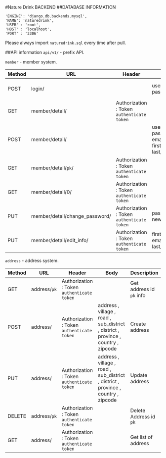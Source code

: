 #Nature Drink BACKEND
##DATABASE INFORMATION   

  ```
  'ENGINE': 'django.db.backends.mysql',
  'NAME': 'naturedrink',
  'USER' : 'root',
  'HOST' : 'localhost',
  'PORT' : '3306'
  ```

  Please always import `naturedrink.sql` every time after pull.

##API information
  `api/v1/` - prefix API.

  `member` - member system.   

  Method | URL | Header | Body | Description
  --- | --- | --- | --- | ---
  POST | login/ |  | username , password | Login user and Get Token
  GET | member/detail/ | Authorization : Token `authenticate token` |  | Get list of member
  POST | member/detail/ |  | username , password , email , first_name , last_name | Create user
  GET | member/detail/`pk`/ | Authorization : Token `authenticate token` |  | Get user id `pk` info
  GET | member/detail/0/ | Authorization : Token `authenticate token` |  | Get current user
  PUT | member/detail/change_password/ | Authorization : Token `authenticate token` | password , new_password | Change password
  PUT | member/detail/edit_info/ | Authorization : Token `authenticate token` | first_name , email , last_name | Edit user info

  `address` - address system.

  Method | URL | Header | Body | Description
  --- | --- | --- | --- | ---
  GET | address/`pk` | Authorization : Token `authenticate token` |  | Get address id `pk` info
  POST | address/ | Authorization : Token `authenticate token` | address , village , road , sub_district , district , province , country , zipcode | Create address
  PUT | address/ | Authorization : Token `authenticate token` | address , village , road , sub_district , district , province , country , zipcode | Update address
  DELETE | address/`pk` | Authorization : Token `authenticate token` |  | Delete Address id `pk`
  GET | address/ | Authorization : Token `authenticate token` |  | Get list of address  
